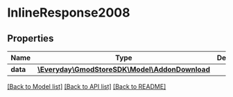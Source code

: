 # InlineResponse2008

## Properties
Name | Type | Description | Notes
------------ | ------------- | ------------- | -------------
**data** | [**\Everyday\GmodStoreSDK\Model\AddonDownload**](AddonDownload.md) |  | [optional] 

[[Back to Model list]](../../README.md#documentation-for-models) [[Back to API list]](../../README.md#documentation-for-api-endpoints) [[Back to README]](../../README.md)


